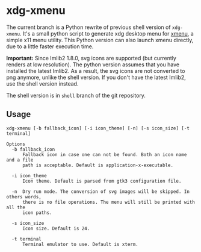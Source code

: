 # xdg-xmenu

The current branch is a Python rewrite of previous shell version of `xdg-xmenu`. It's a small python script to generate xdg desktop menu for [xmenu](https://github.com/phillbush/xmenu), a simple x11 menu utility. This Python version can also launch xmenu directly, due to a little faster execution time.

**Important:** Since Imlib2 1.8.0, svg icons are supported (but currently renders at low resolution). The python version assumes that you have installed the latest Imlib2. As a result, the svg icons are not converted to png anymore, unlike the shell version. If you don't have the latest Imlib2, use the shell version instead.

The shell version is in `shell` branch of the git repository.

## Usage

```
xdg-xmenu [-b fallback_icon] [-i icon_theme] [-n] [-s icon_size] [-t terminal]

Options
  -b fallback_icon
      Fallback icon in case one can not be found. Both an icon name and a file
      path is acceptable. Default is application-x-executable.

  -i icon_theme
      Icon theme. Default is parsed from gtk3 configuration file.

  -n  Dry run mode. The conversion of svg images will be skipped. In others words,
      there is no file operations. The menu will still be printed with all the
      icon paths.

  -s icon_size
      Icon size. Default is 24.

  -t terminal
      Terminal emulator to use. Default is xterm.
```
